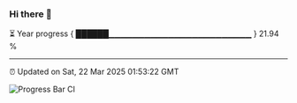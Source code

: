 ### Hi there 👋

⏳ Year progress { ██████▁▁▁▁▁▁▁▁▁▁▁▁▁▁▁▁▁▁▁▁▁▁▁▁ } 21.94 %

---

⏰ Updated on Sat, 22 Mar 2025 01:53:22 GMT

![Progress Bar CI](https://github.com/DhruviPatel157/GitHub-Actions-Demo/workflows/Progress%20Bar%20CI/badge.svg)

